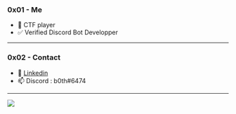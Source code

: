 ### 0x01 - Me

- 🚩 CTF player
- ✅ Verified Discord Bot Developper

---
### 0x02 - Contact

- 👥 [Linkedin](https://www.linkedin.com/in/theo-bori/)
- 📫 Discord  : b0th#6474

---
<img src = "https://github-readme-stats.vercel.app/api?username=b0th&&show_icons=true&title_color=ffffff&icon_color=bb2acf&text_color=daf7dc&bg_color=151515">
